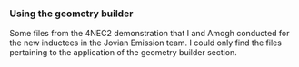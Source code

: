 ### Using the geometry builder

Some files from the 4NEC2 demonstration that I and Amogh conducted for the new inductees in the Jovian Emission team. 
I could only find the files pertaining to the application of the geometry builder section.
